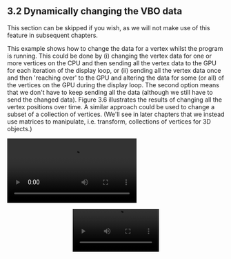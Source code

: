 ## 3.2 Dynamically changing the VBO data
 
This section can be skipped if you wish, as we will not make use of this feature in subsequent chapters.

This example shows how to change the data for a vertex whilst the program is running. This could be done by (i) changing the vertex data for one or more vertices on the CPU and then sending all the vertex data to the GPU for each iteration of the display loop, or (ii) sending all the vertex data once and then 'reaching over' to the GPU and altering the data for some (or all) of the vertices on the GPU during the display loop. The second option means that we don't have to keep sending all the data (although we still have to send the changed data). Figure 3.6 illustrates the results of changing all the vertex positions over time. A similar approach could be used to change a subset of a collection of vertices. (We'll see in later chapters that we instead use matrices to manipulate, i.e. transform, collections of vertices for 3D objects.)

![video](img_ch3/S04_triangle.mp4)


<p align="center">
  <video src="img_ch3/S04_triangle.mp4" alt="A changing triangle" width="200"><br>
  <strong>Figure 3.6???</strong> A changing triangle
</p>